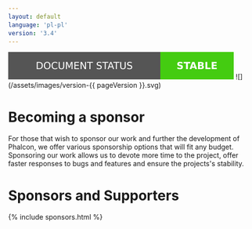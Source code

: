 ```yaml
---
layout: default
language: 'pl-pl'
version: '3.4'
---
```

![](/assets/images/document-status-stable-success.svg) ![](/assets/images/version-{{ pageVersion }}.svg)
# Becoming a sponsor

For those that wish to sponsor our work and further the development of Phalcon, we offer various sponsorship options that will fit any budget. Sponsoring our work allows us to devote more time to the project, offer faster responses to bugs and features and ensure the projects's stability.

# Sponsors and Supporters

{% include sponsors.html %}
